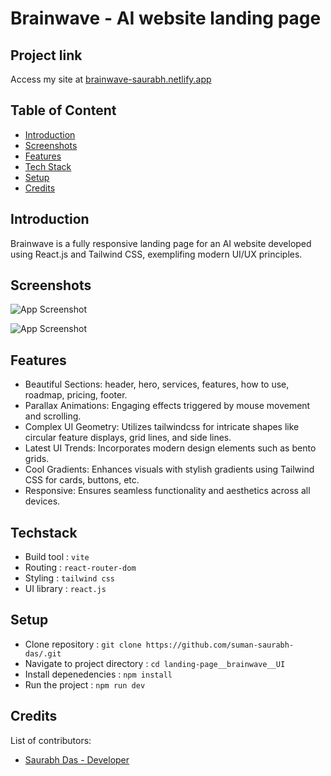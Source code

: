 
# Brainwave - AI website landing page

## Project link
Access my site at [brainwave-saurabh.netlify.app](https://brainwave-saurabh.netlify.app)

## Table of Content

- [Introduction](#introduction)
- [Screenshots](#screenshots)
- [Features](#features)
- [Tech Stack](#tech-stack)
- [Setup](#setup)
- [Credits](#credits)

## Introduction
Brainwave is a fully responsive landing page for an AI website developed using React.js and Tailwind CSS, exemplifing modern UI/UX principles.

## Screenshots

![App Screenshot](https://drive.google.com/uc?export=view&id=1zOrijyGOMlRE3CyuiPzVLySDaQizLis5)

![App Screenshot](https://drive.google.com/uc?export=view&id=1CWSFV8o7CTX2zECfiH1BDMAZSGVomdu2)

## Features

- Beautiful Sections: header, hero, services, features, how to use, roadmap, pricing, footer.
- Parallax Animations: Engaging effects triggered by mouse movement and scrolling.
- Complex UI Geometry: Utilizes tailwindcss for intricate shapes like circular feature displays, grid lines, and side lines.
- Latest UI Trends: Incorporates modern design elements such as bento grids.
- Cool Gradients: Enhances visuals with stylish gradients using Tailwind CSS for cards, buttons, etc.
- Responsive: Ensures seamless functionality and aesthetics across all devices.

## Techstack

- Build tool : `vite`
- Routing : `react-router-dom`
- Styling : `tailwind css`
- UI library : `react.js`

## Setup

- Clone repository : `git clone https://github.com/suman-saurabh-das/.git`
- Navigate to project directory : `cd landing-page__brainwave__UI`  
- Install depenedencies : `npm install`
- Run the project : `npm run dev`

## Credits
List of contributors:
- [Saurabh Das - Developer](dsumansaurabh@gmail.com)
  